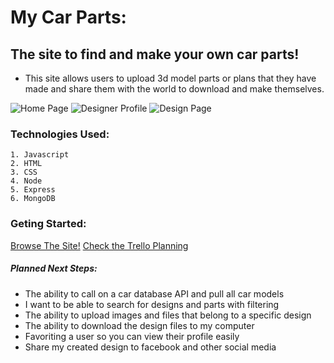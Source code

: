 # My Car Parts: 
## The site to find and make your own car parts!

* This site allows users to upload 3d model parts or plans that they have made and share them with the world to download and make themselves.

![Home Page](https://i.imgur.com/feRKZOj.png)
![Designer Profile](https://i.imgur.com/MvyIzEz.png)
![Design Page](https://i.imgur.com/XbuzOG3.png)

### Technologies Used:
    1. Javascript
    2. HTML
    3. CSS
    4. Node
    5. Express
    6. MongoDB

### Geting Started:
[Browse The Site!](https://my-car-parts.herokuapp.com/designs)
[Check the Trello Planning](https://trello.com/b/KbgXXjLS/mycarparts)

##### Planned Next Steps:
* The ability to call on a car database API and pull all car models
* I want to be able to search for designs and parts with filtering
* The ability to upload images and files that belong to a specific design
* The ability to download the design files to my computer
* Favoriting a user so you can view their profile easily
* Share my created design to facebook and other social media